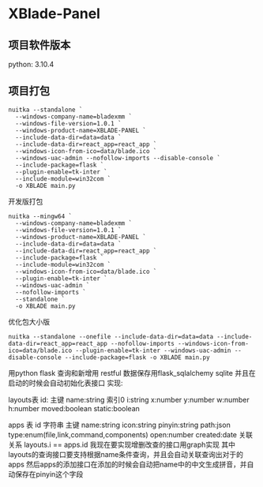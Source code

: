 # XBlade-Panel
## 项目软件版本
python: 3.10.4
## 项目打包
```shell
nuitka --standalone `
  --windows-company-name=bladexmm `
  --windows-file-version=1.0.1 `
  --windows-product-name=XBLADE-PANEL `
  --include-data-dir=data=data `
  --include-data-dir=react_app=react_app `
  --windows-icon-from-ico=data/blade.ico `
  --windows-uac-admin --nofollow-imports --disable-console `
  --include-package=flask `
  --plugin-enable=tk-inter `
  --include-module=win32com `
  -o XBLADE main.py
```
开发版打包
```shell
nuitka --mingw64 `
  --windows-company-name=bladexmm `
  --windows-file-version=1.0.1 `
  --windows-product-name=XBLADE-PANEL `
  --include-data-dir=data=data `
  --include-data-dir=react_app=react_app `
  --include-package=flask `
  --include-module=win32com `
  --windows-icon-from-ico=data/blade.ico `
  --plugin-enable=tk-inter `
  --windows-uac-admin `
  --nofollow-imports `
  --standalone `
  -o XBLADE main.py 
```
优化包大小版
```shell
nuitka --standalone --onefile --include-data-dir=data=data --include-data-dir=react_app=react_app --nofollow-imports --windows-icon-from-ico=data/blade.ico --plugin-enable=tk-inter --windows-uac-admin --disable-console --include-package=flask -o XBLADE main.py 
```
用python flask 查询和新增用 restful
数据保存用flask_sqlalchemy sqlite 
并且在启动的时候会自动初始化表接口
实现:

layouts表
id: 主键
name:string 索引0
i:string
x:number
y:number
w:number
h:number
moved:boolean
static:boolean

apps 表
id 字符串 主键
name:string 
icon:string
pinyin:string
path:json
type:enum(file,link,command,components)
open:number
created:date
关联关系 layouts.i == apps.id
我现在要实现增删改查的接口用graph实现
其中layouts的查询接口要支持根据name条件查询，并且会自动关联查询出对于的apps
然后apps的添加接口在添加的时候会自动把name中的中文生成拼音，并自动保存在pinyin这个字段